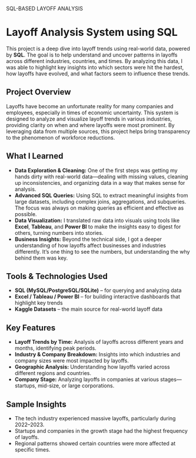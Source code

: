 SQL-BASED LAYOFF ANALYSIS 

# Layoff Analysis System using SQL

This project is a deep dive into layoff trends using real-world data, powered by **SQL**. The goal is to help understand and uncover patterns in layoffs across different industries, countries, and times. By analyzing this data, I was able to highlight key insights into which sectors were hit the hardest, how layoffs have evolved, and what factors seem to influence these trends.

## Project Overview

Layoffs have become an unfortunate reality for many companies and employees, especially in times of economic uncertainty. This system is designed to analyze and visualize layoff trends in various industries, providing clarity on when and where layoffs were most prominent. By leveraging data from multiple sources, this project helps bring transparency to the phenomenon of workforce reductions.

## What I Learned

- **Data Exploration & Cleaning:** One of the first steps was getting my hands dirty with real-world data—dealing with missing values, cleaning up inconsistencies, and organizing data in a way that makes sense for analysis.
- **Advanced SQL Queries:** Using SQL to extract meaningful insights from large datasets, including complex joins, aggregations, and subqueries. The focus was always on making queries as efficient and effective as possible.
- **Data Visualization:** I translated raw data into visuals using tools like **Excel**, **Tableau**, and **Power BI** to make the insights easy to digest for others, turning numbers into stories.
- **Business Insights:** Beyond the technical side, I got a deeper understanding of how layoffs affect businesses and industries differently. It’s one thing to see the numbers, but understanding the why behind them was key.

## Tools & Technologies Used

- **SQL (MySQL/PostgreSQL/SQLite)** – for querying and analyzing data  
- **Excel / Tableau / Power BI** – for building interactive dashboards that highlight key trends  
- **Kaggle Datasets** – the main source for real-world layoff data  

## Key Features

- **Layoff Trends by Time:** Analysis of layoffs across different years and months, identifying peak periods.
- **Industry & Company Breakdown:** Insights into which industries and company sizes were most impacted by layoffs.
- **Geographic Analysis:** Understanding how layoffs varied across different regions and countries.
- **Company Stage:** Analyzing layoffs in companies at various stages—startups, mid-size, or large corporations.

## Sample Insights

- The tech industry experienced massive layoffs, particularly during 2022–2023.
- Startups and companies in the growth stage had the highest frequency of layoffs.
- Regional patterns showed certain countries were more affected at specific times.
